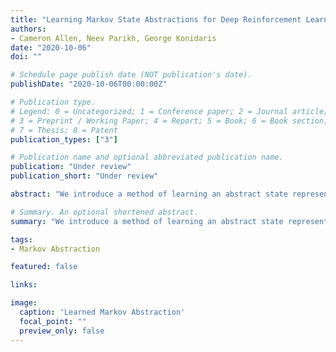 ```yaml
---
title: "Learning Markov State Abstractions for Deep Reinforcement Learning"
authors:
- Cameron Allen, Neev Parikh, George Konidaris
date: "2020-10-06"
doi: ""

# Schedule page publish date (NOT publication's date).
publishDate: "2020-10-06T00:00:00Z"

# Publication type.
# Legend: 0 = Uncategorized; 1 = Conference paper; 2 = Journal article;
# 3 = Preprint / Working Paper; 4 = Report; 5 = Book; 6 = Book section;
# 7 = Thesis; 8 = Patent
publication_types: ["3"]

# Publication name and optional abbreviated publication name.
publication: "Under review"
publication_short: "Under review"

abstract: "We introduce a method of learning an abstract state representation for Markov Decision Processes (MDPs) with rich observations. We begin by proving that a combination of three conditions is sufficient for a learned state abstraction to retain the Markov property. We then describe a practical training procedure that combines inverse model estimation and temporal contrastive learning to learn an abstraction that approximately satisfies these conditions. We evaluate our approach with a proof-of-concept visual gridworld experiment, where the learned representation captures the underlying structure of the domain and enables substantially improved learning performance over end-to-end deep RL, matching the performance achieved with hand-designed compact state information."

# Summary. An optional shortened abstract.
summary: "We introduce a method of learning an abstract state representation for Markov Decision Processes (MDPs) with rich observations."

tags:
- Markov Abstraction

featured: false

links:

image:
  caption: 'Learned Markov Abstraction'
  focal_point: ""
  preview_only: false
---
```

